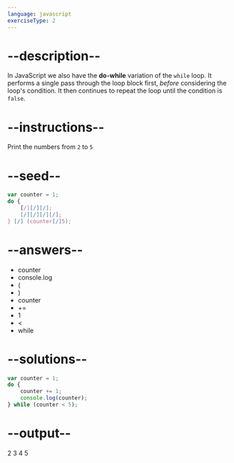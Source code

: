 ```yaml
---
language: javascript
exerciseType: 2
---
```


# --description--

In JavaScript we also have the **do-while** variation of the `while` loop.
It performs a single pass through the loop block first, _before_ considering the loop's condition.
It then continues to repeat the loop until the condition is `false`.

# --instructions--

Print the numbers from `2` to `5`

# --seed--

```javascript
var counter = 1;
do {
    [/][/][/];
    [/][/][/][/];
} [/] (counter[/]5);
```

# --answers--

- counter
- console.log
- (
- )
- counter
-  += 
- 1
-  < 
- while

# --solutions--

```javascript
var counter = 1;
do {
    counter += 1;
    console.log(counter);
} while (counter < 5);
```

# --output--

2
3
4
5
